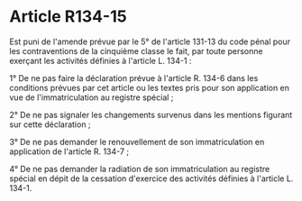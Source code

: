 # Article R134-15

Est puni de l'amende prévue par le 5° de l'article 131-13 du code pénal pour les contraventions de la cinquième classe le fait, par toute personne exerçant les activités définies à l'article L. 134-1 :

1° De ne pas faire la déclaration prévue à l'article R. 134-6 dans les conditions prévues par cet article ou les textes pris pour son application en vue de l'immatriculation au registre spécial ;

2° De ne pas signaler les changements survenus dans les mentions figurant sur cette déclaration ;

3° De ne pas demander le renouvellement de son immatriculation en application de l'article R. 134-7 ;

4° De ne pas demander la radiation de son immatriculation au registre spécial en dépit de la cessation d'exercice des activités définies à l'article L. 134-1.
